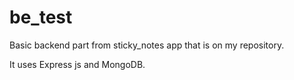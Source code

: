 # be_test
Basic backend part from sticky_notes app that is on my repository.

It uses Express js and MongoDB.
